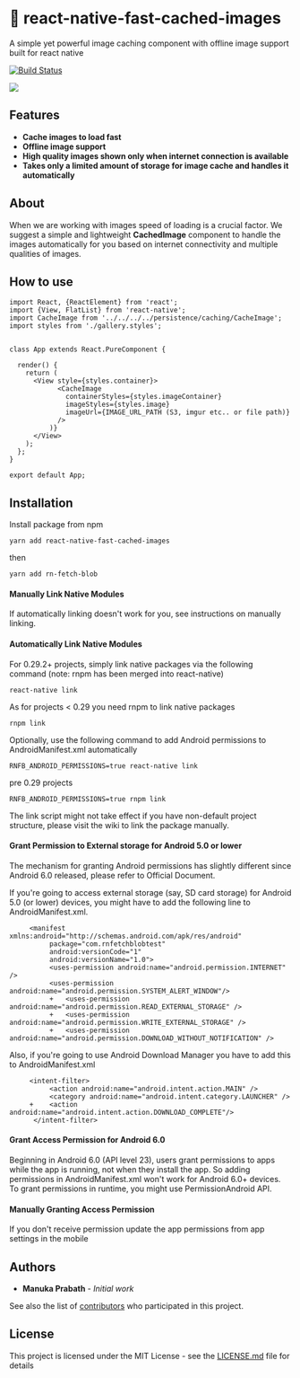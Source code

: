 # :rocket: react-native-fast-cached-images

A simple yet powerful image caching component with offline image support built for react native

[![Build Status](https://travis-ci.org/joemccann/dillinger.svg?branch=master)](https://travis-ci.org/joemccann/dillinger)

![](https://media.giphy.com/media/H21EodQjLUJNFzfe47/giphy.gif)

## Features

- **Cache images to load fast**
- **Offline image support**
- **High quality images shown only when internet connection is available**
- **Takes only a limited amount of storage for image cache and handles it automatically**

## About

When we are working with images speed of loading is a crucial factor. We suggest a simple and lightweight **CachedImage** component to handle the images automatically for you based on internet connectivity and multiple qualities of images.

## How to use

```
import React, {ReactElement} from 'react';
import {View, FlatList} from 'react-native';
import CacheImage from '../../../../persistence/caching/CacheImage';
import styles from './gallery.styles';


class App extends React.PureComponent {

  render() {
    return (
      <View style={styles.container}>
            <CacheImage
              containerStyles={styles.imageContainer}
              imageStyles={styles.image}
              imageUrl={IMAGE_URL_PATH (S3, imgur etc.. or file path)}
            />
          )}
      </View>
    );
  };
}

export default App;
```

## Installation

Install package from npm

`yarn add react-native-fast-cached-images`

then

`yarn add rn-fetch-blob`

#### Manually Link Native Modules

If automatically linking doesn't work for you, see instructions on manually linking.

#### Automatically Link Native Modules

For 0.29.2+ projects, simply link native packages via the following command (note: rnpm has been merged into react-native)

`react-native link`

As for projects < 0.29 you need rnpm to link native packages

`rnpm link`

Optionally, use the following command to add Android permissions to AndroidManifest.xml automatically

`RNFB_ANDROID_PERMISSIONS=true react-native link`

pre 0.29 projects

`RNFB_ANDROID_PERMISSIONS=true rnpm link`

The link script might not take effect if you have non-default project structure, please visit the wiki to link the package manually.

#### Grant Permission to External storage for Android 5.0 or lower

The mechanism for granting Android permissions has slightly different since Android 6.0 released, please refer to Official Document.

If you're going to access external storage (say, SD card storage) for Android 5.0 (or lower) devices, you might have to add the following line to AndroidManifest.xml.

```
     <manifest xmlns:android="http://schemas.android.com/apk/res/android"
          package="com.rnfetchblobtest"
          android:versionCode="1"
          android:versionName="1.0">
          <uses-permission android:name="android.permission.INTERNET" />
          <uses-permission android:name="android.permission.SYSTEM_ALERT_WINDOW"/>
          +   <uses-permission android:name="android.permission.READ_EXTERNAL_STORAGE" />
          +   <uses-permission android:name="android.permission.WRITE_EXTERNAL_STORAGE" />
          +   <uses-permission android:name="android.permission.DOWNLOAD_WITHOUT_NOTIFICATION" />
```

Also, if you're going to use Android Download Manager you have to add this to AndroidManifest.xml

```
     <intent-filter>
          <action android:name="android.intent.action.MAIN" />
          <category android:name="android.intent.category.LAUNCHER" />
     +    <action android:name="android.intent.action.DOWNLOAD_COMPLETE"/>
      </intent-filter>
```

#### Grant Access Permission for Android 6.0

Beginning in Android 6.0 (API level 23), users grant permissions to apps while the app is running, not when they install the app. So adding permissions in AndroidManifest.xml won't work for Android 6.0+ devices. To grant permissions in runtime, you might use PermissionAndroid API.

#### Manually Granting Access Permission

If you don't receive permission update the app permissions from app settings in the mobile

## Authors

- **Manuka Prabath** - _Initial work_

See also the list of [contributors](https://github.com/your/project/contributors) who participated in this project.

## License

This project is licensed under the MIT License - see the [LICENSE.md](LICENSE.md) file for details

